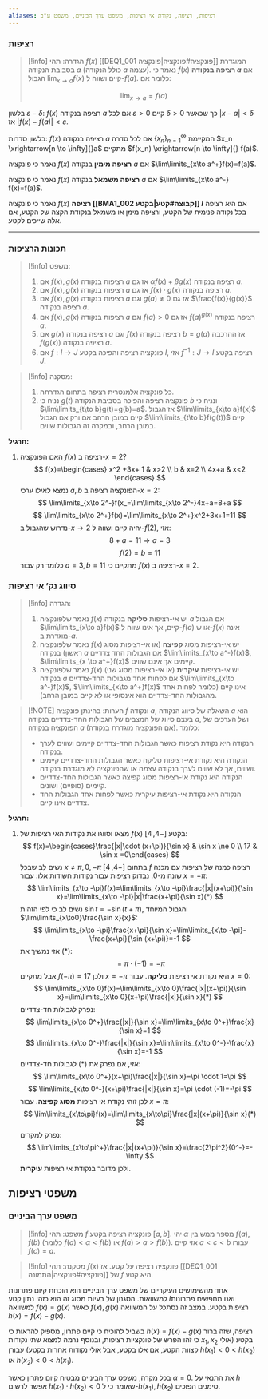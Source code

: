 ```yaml
---
aliases: רציפות, רציפה, נקודת אי רציפות, משפט ערך הביניים, משפט ע"ב
---
```

### רציפות

>[!info] הגדרה:
> תהי $f(x)$ [[DEQ1_001 פונקציה#פונקציה|פונקציה]] המוגדרת בסביבת הנקודה $a$ (כולל הנקודה $a$ עצמה). נאמר כי $f(x)$ **רציפה בנקודה $a$** אם הגבול $\lim_{x \to a}f(x)$ קיים ושווה ל-$f(a)$. כלומר אם:
> 
> $$
> \lim_{x \to a}=f(a)
> $$
> 

בלשון $\varepsilon - \delta$: $f(x)$ רציפה בנקודה $a$ אם לכל $\varepsilon > 0$ קיים $\delta > 0$ כך שכאשר $|x-a|<\delta$ אז $|f(x)-f(a)|<\varepsilon$.

בלשון סדרות: $f(x)$ רציפה בנקודה $a$ אם לכל סדרה $\{ x_n \}^{\infty}_{n=1}$ המקיימת $x_n \xrightarrow[n \to \infty]{}a$ מתקיים $f(x_n) \xrightarrow[n \to \infty]{} f(a)$.

נאמר כי פונקציה $f(x)$ **רציפה מימין** בנקודה $a$ אם $\lim\limits_{x\to a^+}f(x)=f(a)$.

נאמר כי פונקציה $f(x)$ **רציפה משמאל** בנקודה $a$ אם $\lim\limits_{x\to a^-} f(x)=f(a)$.

נאמר כי פונקציה $f(x)$ **רציפה [[BMA1_002 קבוצה#קטע|בקטע]] $I$** אם היא רציפה בכל נקודה פנימית של הקטע, ורציפה מימן או משמאל בנקודת הקצה של הקטע, אם אלה שייכים לקטע.

---
### תכונות הרציפות

>[!info] משפט:
> 1. אם $f(x),g(x)$ רציפות בנקודה $a$ אז גם $\alpha f(x)+ \beta g(x)$ רציפה בנקודה $a$.
> 2. אם $f(x), g(x)$ רציפות בנקודה $a$ אז גם $f(x)\cdot g(x)$ רציפה בנקודה $a$.
> 3. אם $f(x),g(x)$ רציפות בנקודה $a$ וגם $g(a)\ne0$ אז גם $\frac{f(x)}{g(x)}$ רציפה בנקודה $a$.
> 4. אם $f(x), g(x)$ רציפות בנקודה $a$ וגם $f(a)>0$ אז גם $f(a)^{g(x)}$ רציפה בנקודה $a$.
> 5. אם $g(x)$ רציפה בנקודה $a$ וגם $f(x)$ רציפה בנקודה $b=g(a)$ אז ההרכבה $f(g(x))$ רציפה בנקודה $a$.
> 6. אם $f:I\rightarrow J$ פונקציה רציפה והפיכה בקטע $I$, אזי $f^{-1}:J \rightarrow I$ רציפה בקטע $J$.

>[!info] מסקנה:
> 1. כל פונקציה אלמנטרית רציפה בתחום הגדרתה.
> 2. נניח כי $g(t)$ פונקציה רציפה והפיכה בסביבת הנקודה $b$ ונניח כי $\lim\limits_{t\to b}g(t)=g(b)=a$. אז הגבול $\lim\limits_{x\to a}f(x)$ קיים במובן הרחב אם ורק אם הגבול $\lim\limits_{t\to b}f(g(t))$ קיים במובן הרחב, ובמקרה זה הגבולות שווים.

**תרגיל:**

1. האם הפונקציה $f(x)$ רציפה ב-$x=2$?
    $$
    f(x)=\begin{cases} x^2 +3x+ 1 & x>2 \\ b & x=2 \\ 4x+a & x<2 \end{cases}
    $$
    נמצא לאילו ערכי $a,b$ הפונקציה רציפה ב-$x=2$:
    $$
    \lim\limits_{x\to 2^-}f(x_=\lim\limits_{x\to 2^-}4x+a=8+a
    $$
    $$
    \lim\limits_{x\to 2^+}f(x)=\lim\limits_{x\to 2^+}x^2+3x+1=11
    $$
    נדרוש שהגבול ב-$x\to2$ יהיה קיים ושווה ל-$f(2)$, אזי:
    $$
    8+a=11 \Rightarrow a=3
    $$
    $$
    f(2)=b=11
    $$
    כלומר רק עבור $a=3, b=11$ מתקיים כי $f(x)$ רציפה ב-$x=2$.
    

### סיווג נק’ אי רציפות
>[!info] הגדרה:
> 1. נאמר שלפונקציה $f(x)$ יש אי-רציפות **סליקה** בנקודה $a$ אם הגבול $\lim\limits_{x\to a}f(x)$ קיים, אך אינו שווה ל-$f(a)$ או ש-$f(x)$ אינה מוגדרת ב-$a$.
> 2. נאמר שלפונקציה $f(x)$ יש אי-רציפות מסוג **קפיצה** (או אי-רציפות מסוג ראשון) בנקודה $a$ אם הגבולות החד צדדיים $\lim\limits_{x\to a^-}f(x)$, $\lim\limits_{x \to a^+}f(x)$ קיימים אך אינם שווים.
> 3. נאמר שלפונקציה $f(x)$ יש אי-רציפות **עיקרית** (או אי-רציפות מסוג שני) בנקודה $a$ אם לפחות אחד מגבולות החד-צדדיים $\lim\limits_{x\to a^-}f(x)$, $\lim\limits_{x\to a^+}f(x)$ אינו קיים (כלומר לפחות אחד מהגבולות החד-צדדיים הוא אינסופי או לא קיים במובן הרחב).


> [!NOTE] הערות:
> בהינתן פונקציה $f$ ונקודה $a$, השאלה של סיווג הנקודה $a$ הוא בעצם סיווג של המצבים של הגבולות החד-צדדיים בנקודה $a$, ושל הערכים של הפונקציה בנקודה $a$ (אם הפונקציה מוגדרת בנקודה). כלומר:
> 
> - הנקודה היא נקודת רציפות כאשר הגבולות החד-צדדיים קיימים ושווים לערך בנקודה.
> - הנקודה היא נקודת אי-רציפות סליקה כאשר הגבולות החד-צדדיים קיימים ושווים, אך לא שווים לערך בנקודה עצמה או שהפונקציה לא מוגדרת בנקודה.
> - הנקודה היא נקודת אי-רציפות מסוג קפיצה כאשר הגבולות החד-צדדיים קיימים (סופיים) ושונים.
> - הנקודה היא נקודת אי-רציפות עיקרית כאשר לפחות אחד הגבולות החד צדדיים אינו קיים.

**תרגיל:**

1. מצאו וסווגו את נקודות האי רציפות של $f(x)$ בקטע $[-4,4]$:
    $$
    f(x)=\begin{cases}\frac{|x|\cdot (x+\pi)}{\sin x} & \sin x \ne 0 \\ 17 & \sin x =0\end{cases}
    $$ 
    נשים לב שבכל $x\ne \pi,0,-\pi$ בתחום $[-4,4]$ $f$ רציפה כמנה של רציפות עם מכנה שונה מ-$0$.
    נבדוק רציפות עבור נקודות חשודות אלו: 
    עבור $x=-\pi$:
    $$
    \lim\limits_{x\to -\pi}f(x)=\lim\limits_{x\to -\pi}\frac{|x|(x+\pi)}{\sin x}=\lim\limits_{x\to -\pi}|x|\frac{x+\pi}{\sin x}(*)
    $$
    נשים לב כי לפי הזהות $\sin t = -\sin(t+\pi)$, והגבול המיוחד $\lim\limits_{x\to0}\frac{\sin x}{x}$:
    $$
    \lim\limits_{x\to -\pi}\frac{x+\pi}{\sin x}=\lim\limits_{x\to -\pi}-\frac{x+\pi}{\sin (x+\pi)}=-1
    $$
    אזי נמשיך את $(*)$: 
    $$
    =\pi \cdot (-1)=-\pi
    $$
    אבל מתקיים $f(-\pi)=17$ ולכן $x=-\pi$ היא נקודת אי רציפות **סליקה**. 
    עבור $x=0$:
    $$
    \lim\limits_{x\to 0}f(x)=\lim\limits_{x\to 0}\frac{|x|(x+\pi)}{\sin x}=\lim\limits_{x\to 0}(x+\pi)\frac{|x|}{\sin x}(*)
    $$ 
    נפרק לגבולות חד-צדדיים:
    $$
    \lim\limits_{x\to 0^+}\frac{|x|}{\sin x}=\lim\limits_{x\to 0^+}\frac{x}{\sin x}=1
    $$
    $$
    \lim\limits_{x\to 0^-}\frac{|x|}{\sin x}=\lim\limits_{x\to 0^-}-\frac{x}{\sin x}=-1
    $$
    אזי, אם נפרק את $(*)$ לגבולות חד-צדדיים:
    $$
    \lim\limits_{x\to 0^+}(x+\pi)\frac{|x|}{\sin x}=\pi \cdot 1=\pi
    $$
    $$   
    \lim\limits_{x\to 0^-}(x+\pi)\frac{|x|}{\sin x}=\pi \cdot (-1)=-\pi
    $$
    לכן זוהי נקודת אי רציפות **מסוג קפיצה**.
    עבור $x=\pi$:
    $$  \lim\limits_{x\to\pi}f(x)=\lim\limits_{x\to\pi}\frac{|x|(x+\pi)}{\sin x}(*)
    $$
    נפרק למקרים:
    $$
    \lim\limits_{x\to\pi^+}\frac{|x|(x+\pi)}{\sin x}=\frac{2\pi^2}{0^-}=-\infty
    $$
    ולכן מדובר בנקודת אי רציפות **עיקרית**.

## משפטי רציפות

### משפט ערך הביניים
>[!info] משפט:
תהי $f$  פונקציה רציפה בקטע $[a,b]$.
יהי $\alpha$ מספר ממש בין $f(a), f(b)$ (כלומר $f(a)<\alpha<f(b)$ או $f(a)>a>f(b)$). אזי קיים $a<c<b$ עבורו $f(c)=a$.

>[!info] מסקנה:
תהי $f(x)$ פונקציה רציפה על קטע. אז [[DEQ1_001 פונקציה#פונקציה|התמונה]] של $f$ היא קטע.

אחד מהשימושים העיקריים של משפט ערך הביניים הוא הוכחת קיום פתרונות למשוואות. הסגנון של בעיות מסוג זה הוא כזה: נתון קטע $I$ואנו מחפשים פתרונות למשוואה $f(x)=g(x)$ כאשר $f(x),g(x)$ רציפות בקטע. במצב זה נסתכל על המשוואה $h(x)=f(x)-g(x)$.

בשביל להוכיח כי קיים פתרון, מספיק להראות כי $h(x)=f(x)-g(x)$ רציפה, שזה ברור כי זהו הפרש של פונקציות רציפות, ובנוסף נרמה למצוא שתי נקודות $x_1,x_2$ בקטע (אולי קצוות הקטע, אם אלו בקטע, אבל אולי נקודות אחרות בקטע) עבורן $h(x_1)<0<h(x_2)$ או $h(x_2)<0<h(x_1)$.

בכל מקרה, משפט ערך הביניים מבטיח קיום פתרון כאשר $\alpha=0$. את התנאי על $h$ אפשר לרשום $h(x_1)\cdot h(x_2)<0$ שאומר כי ל-$h(x_1), h(x_2)$ סימנים הפוכים.